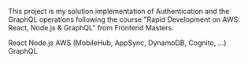 This project is my solution implementation of Authentication and the GraphQL operations following the course "Rapid Development on AWS: React, Node.js & GraphQL" from Frontend Masters.

React
Node.js
AWS (MobileHub, AppSync, DynamoDB, Cognito, ...)
GraphQL
